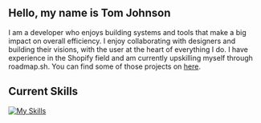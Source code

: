 ## Hello, my name is Tom Johnson

I am a developer who enjoys building systems and tools that make a big impact on overall efficiency. I enjoy collaborating with designers and building their visions, with the user at the heart of everything I do. I have experience in the Shopify field and am currently upskilling myself through roadmap.sh. You can find some of those projects on [here](https://roadmap.sh/u/vxlzz).

## Current Skills

[![My Skills](https://skillicons.dev/icons?i=html,css,js,git,github,c,vscode,npm,py)](https://skillicons.dev)

<!--
**vxlzz/vxlzz** is a ✨ _special_ ✨ repository because its `README.md` (this file) appears on your GitHub profile.

Here are some ideas to get you started:

- 🔭 I’m currently working on ...
- 🌱 I’m currently learning ...
- 👯 I’m looking to collaborate on ...
- 🤔 I’m looking for help with ...
- 💬 Ask me about ...
- 📫 How to reach me: ...
- 😄 Pronouns: ...
- ⚡ Fun fact: ...
-->
